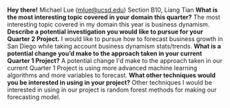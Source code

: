 **Hey there!** 
Michael Lue (mlue@ucsd.edu)
Section B10, Liang Tian
**What is the most interesting topic covered in your domain this quarter?**
The most interesting topic covered in my domain this year is business dynamism.
**Describe a potential investigation you would like to pursue for your Quarter 2 Project.**
I would like to pursue how to forecast business growth in San Diego while taking account business dynamism stats/trends.
**What is a potential change you’d make to the approach taken in your current Quarter 1 Project?**
A potential change I'd make to the approach taken in our current Quarter 1 Project is using more advanced machine learning algorithms and more variables to forecast.
**What other techniques would you be interested in using in your project?**
Other techniques I would be interested in using in our project is random forest methods for making our forecasting model.
